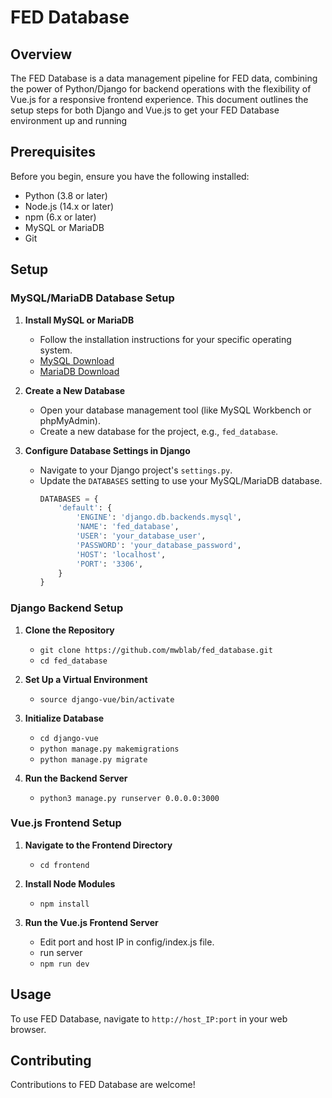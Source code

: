 # FED Database

## Overview
The FED Database is a data management pipeline for FED data, combining the power of Python/Django for backend operations with the flexibility of Vue.js for a responsive frontend experience. This document outlines the setup steps for both Django and Vue.js to get your FED Database environment up and running

## Prerequisites
Before you begin, ensure you have the following installed:
- Python (3.8 or later)
- Node.js (14.x or later)
- npm (6.x or later)
- MySQL or MariaDB
- Git

## Setup

### MySQL/MariaDB Database Setup

1. **Install MySQL or MariaDB**
   - Follow the installation instructions for your specific operating system.
   - [MySQL Download](https://dev.mysql.com/downloads/mysql/)
   - [MariaDB Download](https://mariadb.org/download/)

2. **Create a New Database**
   - Open your database management tool (like MySQL Workbench or phpMyAdmin).
   - Create a new database for the project, e.g., `fed_database`.

3. **Configure Database Settings in Django**
   - Navigate to your Django project's `settings.py`.
   - Update the `DATABASES` setting to use your MySQL/MariaDB database.
     ```python
     DATABASES = {
         'default': {
             'ENGINE': 'django.db.backends.mysql',
             'NAME': 'fed_database',
             'USER': 'your_database_user',
             'PASSWORD': 'your_database_password',
             'HOST': 'localhost',
             'PORT': '3306',
         }
     }
     ```

### Django Backend Setup

1. **Clone the Repository**
   - `git clone https://github.com/mwblab/fed_database.git`
   - `cd fed_database`

2. **Set Up a Virtual Environment** 
   - `source django-vue/bin/activate`

3. **Initialize Database**
   - `cd django-vue`
   - `python manage.py makemigrations`
   - `python manage.py migrate`

4. **Run the Backend Server**
   - `python3 manage.py runserver 0.0.0.0:3000`

### Vue.js Frontend Setup

1. **Navigate to the Frontend Directory**
   - `cd frontend`

2. **Install Node Modules**
   - `npm install` 

3. **Run the Vue.js Frontend Server**
   - Edit port and host IP in config/index.js file.
   - run server
   - `npm run dev`

## Usage

To use FED Database, navigate to `http://host_IP:port` in your web browser.

## Contributing
Contributions to FED Database are welcome! 


